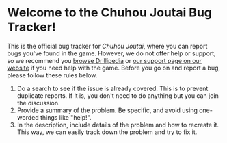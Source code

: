 # Welcome to the Chuhou Joutai Bug Tracker!
This is the official bug tracker for *Chuhou Joutai*, where you can report bugs you've found in the game. However, we do not offer help or support, so we recommend you [browse Drillipedia](https://drillipedia.gamepedia.com) or [our support page on our website](https://drillimation.com/support) if you need help with the game. Before you go on and report a bug, please follow these rules below.
1. Do a search to see if the issue is already covered. This is to prevent duplicate reports. If it is, you don't need to do anything but you can join the discussion.
2. Provide a summary of the problem. Be specific, and avoid using one-worded things like "help!".
3. In the description, include details of the problem and how to recreate it. This way, we can easily track down the problem and try to fix it.
